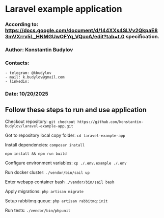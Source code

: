 # Laravel example application

### According to: https://docs.google.com/document/d/144XXs4SLVv2QkpaE83mVXrrv5L_HNMGUwOFYq_VQuoA/edit?tab=t.0 specification.

### Author: Konstantin Budylov
### Contacts:
    - telegram: @kbudylov
    - mail: k.budylov@gmail.com
    - linkedin: 

### Date: 10/20/2025

## Follow these steps to run and use application

Checkout repository:
```git checkout https://github.com/konstantin-budylov/laravel-example-app.git```

Got to repository local copy folder:
```cd laravel-example-app```

Install dependencies:
```composer install```

```npm install && npm run build```

Configure environment variables:
```cp ./.env.example ./.env```

Run docker cluster:
```./vendor/bin/sail up```

Enter webapp container bash
```./vendor/bin/sail bash```

Apply migrations:
```php artisan migrate```

Setup rabbitmq queue:
```php artisan rabbitmq:init```

Run tests:
```./vendor/bin/phpunit```
